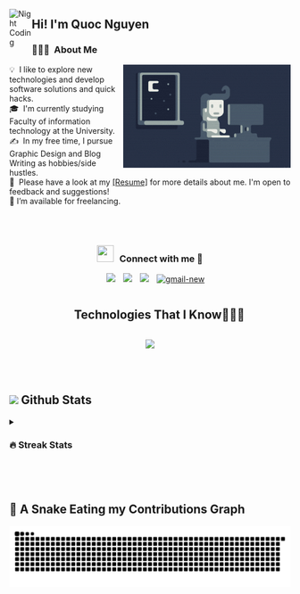 

<img alt="Night Coding" src="./assets/Hand%20Wave.gif" width='40' align="left"/><h2>Hi! I'm Quoc Nguyen</h2>

<!-- ## 👋 &nbsp;Hi!I'm Quoc Nguyen -->

### 👨🏻‍💻 &nbsp;About Me
<img alt="Night Coding" src="https://raw.githubusercontent.com/AVS1508/AVS1508/master/assets/Night-Coding.gif" align="right"/>
💡 &nbsp;I like to explore new technologies and develop software solutions and quick hacks.<br/>
🎓 &nbsp;I'm currently studying Faculty of information technology at the University.<br/>
✍️ &nbsp;In my free time, I pursue Graphic Design and Blog Writing as hobbies/side hustles.<br/>
📄 &nbsp;Please have a look at my <a href="" target="blank">[Resume]</a> for more details about me. I'm open to feedback and suggestions! <br/>
🤝 I’m available for freelancing.

<br /><br/>

<!--icons and links-->
<h3 align="center" > <img src="https://media.giphy.com/media/iY8CRBdQXODJSCERIr/giphy.gif" width="30" height="30" style="margin-right: 10px;">Connect with me 🤝 </h3>
<p align="center">
 <div align="center"  class="icons-social" style="margin-left: 10px;">
        <a style="margin-left: 10px;"  target="_blank" href="https://www.linkedin.com/in/quoc-ngn-9b76aa275/">
			<img src="https://img.icons8.com/doodle/40/000000/linkedin--v2.png"></a>
        <a style="margin-left: 10px;" target="_blank" href="https://github.com/NQuocNk20" alt="Github">
		<img src="https://img.icons8.com/doodle/40/000000/github--v1.png"></a>
		<a style="margin-left: 10px;" target="_blank" href="https://www.youtube.com/channel/UCFjMh2zZxaMiQdyZRQz6E4g">
				<img src="https://img.icons8.com/doodle/1x/youtube--v2.png" ></a>
   <a style="margin-left: 10px;" target="_blank" href="mailto:quoc.nng2002@gmail.com" alt="Email">
				<img width="48" height="48" src="https://img.icons8.com/doodle/48/gmail-new.png" alt="gmail-new"/></a>
</p
	 
<div id="user-content-toc">
  <ul align="center">
    <summary><h2 style="display: inline-block">Technologies That I Know👨🏻‍💻</h2></summary>
  </ul>
</div>
<!--tech stack icons-->
<p align="center">
  <a href="https://skillicons.dev">
    <img src="https://skillicons.dev/icons?i=bootstrap,html,css,sass,js,git,github,php,ps,figma,mysql,nodejs,firebase,postman,react,redux,tailwind,ts,cs,dotnet,visualstudio,vscode&perline=14" />
  </a>
</p>
</br></br>
	
## <picture> <img src = "https://github.com/7oSkaaa/7oSkaaa/blob/main/Images/Statistics.gif?raw=true" width = 50px>  </picture> Github Stats

<details><summary><h3> 🔥 Streak Stats</h3></summary>

----	
	<details><summary><h3> :open_file_folder: My Repositories </h3></summary>

----
	
<div>
  <p align="center">
	<a href="">
      		<img src="https://github-readme-stats.vercel.app/api/pin/?username=7oSkaaa&repo=LeetCode_DailyChallenge_2023&theme=tokyonight" alt="GitHub Stats" />
    	</a>
  </p>
</div>
</details>
	
</br></br>
	
## 🐍 A Snake Eating my Contributions Graph
	
<p align = "center">
	<img src = "https://github.com/7oSkaaa/7oSkaaa/blob/output/github-contribution-grid-snake.svg?" alt = "Snake Game"/>
</p>


